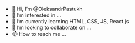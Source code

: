 - 👋 Hi, I’m @OleksandrPastukh
- 👀 I’m interested in ...
- 🌱 I’m currently learning HTML, CSS, JS, React.js
- 💞️ I’m looking to collaborate on ...
- 📫 How to reach me ...

<!---
OleksandrPastukh/OleksandrPastukh is a ✨ special ✨ repository because its `README.md` (this file) appears on your GitHub profile.
You can click the Preview link to take a look at your changes.
--->
